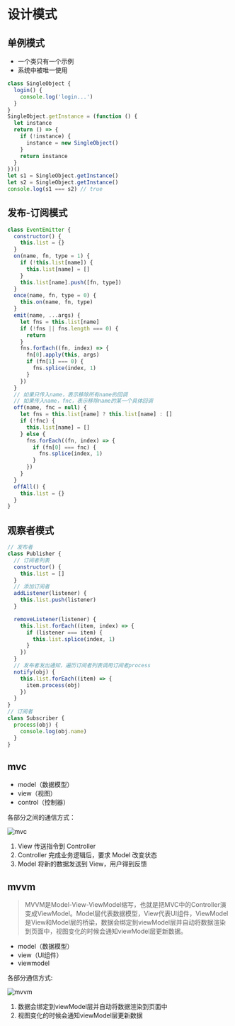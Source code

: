 # 设计模式

## 单例模式

- 一个类只有一个示例
- 系统中被唯一使用

```js
class SingleObject {
  login() {
    console.log('login...')
  }
}
SingleObject.getInstance = (function () {
  let instance
  return () => {
    if (!instance) {
      instance = new SingleObject()
    }
    return instance
  }
})()
let s1 = SingleObject.getInstance()
let s2 = SingleObject.getInstance()
console.log(s1 === s2) // true
```

## 发布-订阅模式

```js
class EventEmitter {
  constructor() {
    this.list = {}
  }
  on(name, fn, type = 1) {
    if (!this.list[name]) {
      this.list[name] = []
    }
    this.list[name].push([fn, type])
  }
  once(name, fn, type = 0) {
    this.on(name, fn, type)
  }
  emit(name, ...args) {
    let fns = this.list[name]
    if (!fns || fns.length === 0) {
      return
    }
    fns.forEach((fn, index) => {
      fn[0].apply(this, args)
      if (fn[1] === 0) {
        fns.splice(index, 1)
      }
    })
  }
  // 如果只传入name，表示移除所有name的回调
  // 如果传入name，fnc，表示移除name的某一个具体回调
  off(name, fnc = null) {
    let fns = this.list[name] ? this.list[name] : []
    if (!fnc) {
      this.list[name] = []
    } else {
      fns.forEach((fn, index) => {
        if (fn[0] === fnc) {
          fns.splice(index, 1)
        }
      })
    }
  }
  offAll() {
    this.list = {}
  }
}
```

## 观察者模式

```js
// 发布者
class Publisher {
  // 订阅者列表
  constructor() {
    this.list = []
  }
  // 添加订阅者
  addListener(listener) {
    this.list.push(listener)
  }

  removeListener(listener) {
    this.list.forEach((item, index) => {
      if (listener === item) {
        this.list.splice(index, 1)
      }
    })
  }
  // 发布者发出通知，遍历订阅者列表调用订阅者process
  notify(obj) {
    this.list.forEach((item) => {
      item.process(obj)
    })
  }
}
// 订阅者
class Subscriber {
  process(obj) {
    console.log(obj.name)
  }
}
```

## mvc

- model（数据模型）
- view（视图）
- control（控制器）

各部分之间的通信方式：

 ![mvc](C:\Users\姜嘿嘿\Desktop\imgs\mvc.png)

1. View 传送指令到 Controller
2. Controller 完成业务逻辑后，要求 Model 改变状态
3. Model 将新的数据发送到 View，用户得到反馈

## mvvm

> MVVM是Model-View-ViewModel缩写，也就是把MVC中的Controller演变成ViewModel。Model层代表数据模型，View代表UI组件，ViewModel是View和Model层的桥梁，数据会绑定到viewModel层并自动将数据渲染到页面中，视图变化的时候会通知viewModel层更新数据。

- model（数据模型）
- view（UI组件）
- viewmodel

各部分通信方式:

 ![mvvm](C:\Users\姜嘿嘿\Desktop\imgs\mvvm.png)

1. 数据会绑定到viewModel层并自动将数据渲染到页面中
2. 视图变化的时候会通知viewModel层更新数据
